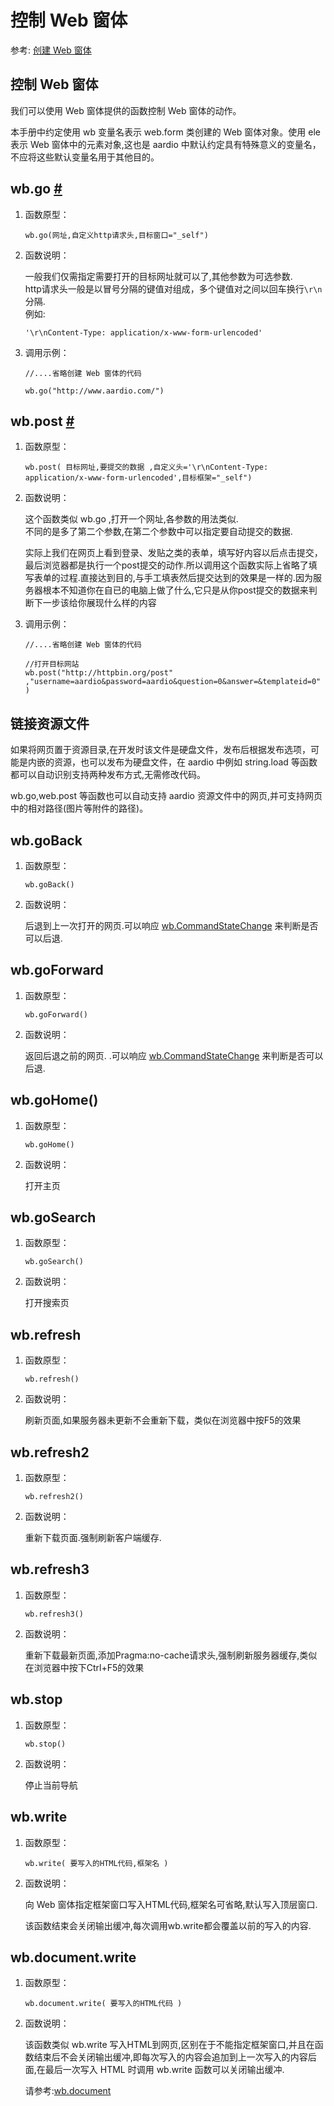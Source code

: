 # 控制 Web 窗体

参考: [创建 Web 窗体](webform.md)

## 控制 Web 窗体

我们可以使用 Web 窗体提供的函数控制 Web 窗体的动作。

本手册中约定使用 wb 变量名表示 web.form 类创建的 Web 窗体对象。使用 ele 表示 Web 窗体中的元素对象,这也是 aardio 中默认约定具有特殊意义的变量名，不应将这些默认变量名用于其他目的。

## wb.go <a id="go" href="#go">&#x23;</a>


1. 函数原型：   

    `wb.go(网址,自定义http请求头,目标窗口="_self")`

  
2. 函数说明：   
  
    一般我们仅需指定需要打开的目标网址就可以了,其他参数为可选参数.  
    http请求头一般是以冒号分隔的键值对组成，多个键值对之间以回车换行`\r\n`分隔.  
    例如:

    `'\r\nContent-Type: application/x-www-form-urlencoded'`

  

3. 调用示例： 

  
    ```aardio
    //....省略创建 Web 窗体的代码 

    wb.go("http://www.aardio.com/")
    ```  

## wb.post <a id="post" href="#post">&#x23;</a>


1. 函数原型：   

    `wb.post( 目标网址,要提交的数据 ,自定义头='\r\nContent-Type: application/x-www-form-urlencoded',目标框架="_self")`

  
2. 函数说明：   
  
    这个函数类似 wb.go ,打开一个网址,各参数的用法类似.  
    不同的是多了第二个参数,在第二个参数中可以指定要自动提交的数据.  

    实际上我们在网页上看到登录、发贴之类的表单，填写好内容以后点击提交，最后浏览器都是执行一个post提交的动作.所以调用这个函数实际上省略了填写表单的过程.直接达到目的,与手工填表然后提交达到的效果是一样的.因为服务器根本不知道你在自已的电脑上做了什么,它只是从你post提交的数据来判断下一步该给你展现什么样的内容

3. 调用示例： 

  
    ```aardio
    //....省略创建 Web 窗体的代码 

    //打开目标网站
    wb.post("http://httpbin.org/post"
    ,"username=aardio&password=aardio&question=0&answer=&templateid=0" )
    ```  

## 链接资源文件

如果将网页置于资源目录,在开发时该文件是硬盘文件，发布后根据发布选项，可能是内嵌的资源，也可以发布为硬盘文件，在 aardio 中例如 string.load 等函数都可以自动识别支持两种发布方式,无需修改代码。

wb.go,web.post 等函数也可以自动支持 aardio 资源文件中的网页,并可支持网页中的相对路径(图片等附件的路径)。

## wb.goBack

1. 函数原型：   

    `wb.goBack()`

  
2. 函数说明：   
  
    后退到上一次打开的网页.可以响应 [wb.CommandStateChange](event.md#CommandStateChange) 来判断是否可以后退.  

## wb.goForward

1. 函数原型：   

    `wb.goForward()`

2. 函数说明：   
  
    返回后退之前的网页. .可以响应 [wb.CommandStateChange](event.md#CommandStateChange) 来判断是否可以后退.

## wb.goHome()

1. 函数原型：   

    `wb.goHome()`
  
2. 函数说明：   
  
    打开主页

## wb.goSearch

1. 函数原型：   

    `wb.goSearch()`

  
2. 函数说明：   
  
    打开搜索页

## wb.refresh

1. 函数原型：   

    `wb.refresh()`

  
2. 函数说明：   
  
    刷新页面,如果服务器未更新不会重新下载，类似在浏览器中按F5的效果

## wb.refresh2

1. 函数原型：   

    `wb.refresh2()`

  
2. 函数说明：   
  
    重新下载页面.强制刷新客户端缓存.  

## wb.refresh3

1. 函数原型：   

    `wb.refresh3()`

  
2. 函数说明：   
  
    重新下载最新页面,添加Pragma:no-cache请求头,强制刷新服务器缓存,类似在浏览器中按下Ctrl+F5的效果

## wb.stop

1. 函数原型：   

    `wb.stop()`

  
2. 函数说明：   
  
    停止当前导航

## wb.write

1. 函数原型：   

    `wb.write( 要写入的HTML代码,框架名 )`

  
2. 函数说明：   
  
    向 Web 窗体指定框架窗口写入HTML代码,框架名可省略,默认写入顶层窗口.

    该函数结束会关闭输出缓冲,每次调用wb.write都会覆盖以前的写入的内容.

## wb.document.write

1. 函数原型：   

    `wb.document.write( 要写入的HTML代码 )`

  
2. 函数说明：   
  
    该函数类似 wb.write 写入HTML到网页,区别在于不能指定框架窗口,并且在函数结束后不会关闭输出缓冲,即每次写入的内容会追加到上一次写入的内容后面,在最后一次写入 HTML 时调用 wb.write 函数可以关闭输出缓冲.

    请参考:[wb.document](getele.md#document)